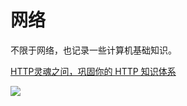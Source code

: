 # 网络

不限于网络，也记录一些计算机基础知识。

[HTTP灵魂之问，巩固你的 HTTP 知识体系](https://juejin.im/post/6844904100035821575)

![](http://image.cocoroise.cn/TCP-IP.gif)

